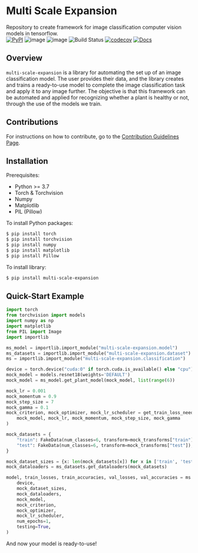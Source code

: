# Multi Scale Expansion
Repository to create framework for image classification computer vision models in tensorflow. <br>
[![PyPI](https://img.shields.io/pypi/v/multi-scale-expansion)](https://pypi.org/project/multi-scale-expansion/)
![image](https://img.shields.io/pypi/l/tensorflow)
![image](https://img.shields.io/github/issues/ColumbiaMancera/multi-scale-expansion)
![Build Status](https://github.com/ColumbiaMancera/multi-scale-expansion/actions/workflows/build.yml/badge.svg)
[![codecov](https://codecov.io/gh/ColumbiaMancera/multi-scale-expansion/branch/main/graph/badge.svg)](https://codecov.io/gh/ColumbiaMancera/multi-scale-expansion)
[![Docs](https://img.shields.io/badge/docs-passing-success)](https://columbiamancera.github.io/multi-scale-expansion/)

## Overview
`multi-scale-expansion` is a library for automating the set up of an image classification model. The user provides their data, and the library creates and trains a ready-to-use model to complete the image classification task and apply it to any image further. The objective is that this framework can be automated and applied for recognizing whether a plant is healthy or not, through the use of the models we train. 

## Contributions
For instructions on how to contribute, go to the [Contribution Guidelines Page](https://github.com/ColumbiaMancera/multi-scale-expansion/blob/main/CONTRIBUTING.md). 

## Installation
Prerequisites: 
- Python >= 3.7
- Torch & Torchvision
- Numpy 
- Matplotlib
- PIL (Pillow) 

To install Python packages: 
```bash
$ pip install torch
$ pip install torchvision
$ pip install numpy
$ pip install matplotlib
$ pip install Pillow
```

To install library: 
```bash
$ pip install multi-scale-expansion
```

## Quick-Start Example
```python 
import torch
from torchvision import models
import numpy as np
import matplotlib
from PIL import Image
import importlib

ms_model = importlib.import_module("multi-scale-expansion.model")
ms_datasets = importlib.import_module("multi-scale-expansion.dataset")
ms = importlib.import_module("multi-scale-expansion.classification")

device = torch.device("cuda:0" if torch.cuda.is_available() else "cpu")
mock_model = models.resnet18(weights='DEFAULT')
mock_model = ms_model.get_plant_model(mock_model, list(range(6))

mock_lr = 0.001
mock_momentum = 0.9
mock_step_size = 7
mock_gamma = 0.1
mock_criterion, mock_optimizer, mock_lr_scheduler = get_train_loss_needs(
    mock_model, mock_lr, mock_momentum, mock_step_size, mock_gamma
)

mock_datasets = {
    "train": FakeData(num_classes=6, transform=mock_transforms["train"]),
    "test": FakeData(num_classes=6, transform=mock_transforms["test"]),
}

mock_dataset_sizes = {x: len(mock_datasets[x]) for x in ['train', 'test']}
mock_dataloaders = ms_datasets.get_dataloaders(mock_datasets)

model, train_losses, train_accuracies, val_losses, val_accuracies = ms.train_model(
    device,
    mock_dataset_sizes,
    mock_dataloaders,
    mock_model,
    mock_criterion,
    mock_optimizer,
    mock_lr_scheduler,
    num_epochs=1,
    testing=True,
)
```

And now your model is ready-to-use! 
